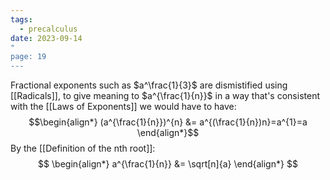 ```yaml
---
tags:
  - precalculus
date: 2023-09-14
"
page: 19
---
```

Fractional exponents such as $a^\frac{1}{3}$ are dismistified using [[Radicals]], to give meaning to $a^{\frac{1}{n}}$ in a way that's consistent with the [[Laws of Exponents]] we would have to have:
$$\begin{align*}
(a^{\frac{1}{n}})^{n} &= a^{(\frac{1}{n})n}=a^{1}=a
\end{align*}$$
By the [[Definition of the nth root]]:
$$
\begin{align*}
a^{\frac{1}{n}} &= \sqrt[n]{a}
\end{align*}
$$
